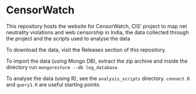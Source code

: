 # CensorWatch

This repository hosts the website for CensorWatch, CIS' project to map net neutrality violations and web censorship in India, the data collected through the project and the scripts used to analyse the data

To download the data, visit the Releases section of this repository.

To import the data (using Mongo DB), extract the zip archive and inside the directory run `mongorestore --db log_database`.

To analyse the data (using R), see the `analysis_scripts` directory. `connect.R` and `query1.R` are useful starting points.
